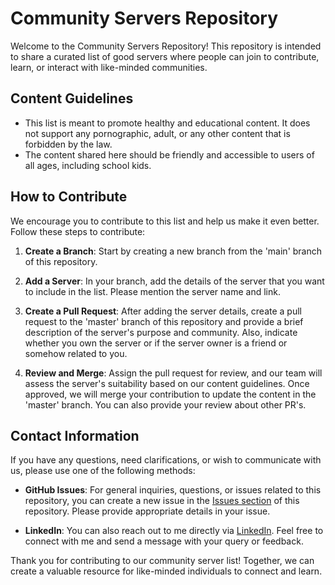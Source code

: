 # Community Servers Repository

Welcome to the Community Servers Repository! This repository is intended to share a curated list of good servers where people can join to contribute, learn, or interact with like-minded communities.

## Content Guidelines

- This list is meant to promote healthy and educational content. It does not support any pornographic, adult, or any other content that is forbidden by the law.
- The content shared here should be friendly and accessible to users of all ages, including school kids.

## How to Contribute

We encourage you to contribute to this list and help us make it even better. Follow these steps to contribute:

1. **Create a Branch**: Start by creating a new branch from the 'main' branch of this repository.

2. **Add a Server**: In your branch, add the details of the server that you want to include in the list. Please mention the server name and link.

3. **Create a Pull Request**: After adding the server details, create a pull request to the 'master' branch of this repository and provide a brief description of the server's purpose and community. Also, indicate whether you own the server or if the server owner is a friend or somehow related to you.

4. **Review and Merge**: Assign the pull request for review, and our team will assess the server's suitability based on our content guidelines. Once approved, we will merge your contribution to update the content in the 'master' branch. You can also provide your review about other PR's.

## Contact Information

If you have any questions, need clarifications, or wish to communicate with us, please use one of the following methods:

- **GitHub Issues**: For general inquiries, questions, or issues related to this repository, you can create a new issue in the [Issues section](https://github.com/g-irishm/discord-servers) of this repository. Please provide appropriate details in your issue.

- **LinkedIn**: You can also reach out to me directly via [LinkedIn](https://www.linkedin.com/in/g-irishm/). Feel free to connect with me and send a message with your query or feedback.

Thank you for contributing to our community server list! Together, we can create a valuable resource for like-minded individuals to connect and learn.
